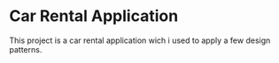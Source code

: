 # Car Rental Application

This project is a car rental application wich i used to apply a few design patterns.
